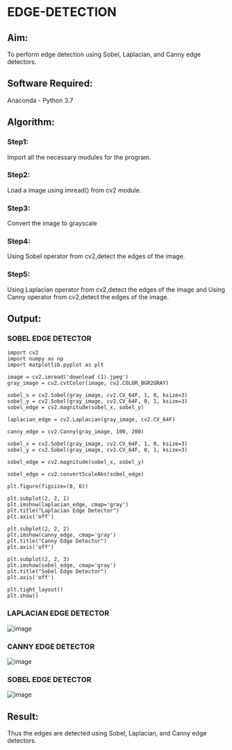 # EDGE-DETECTION
## Aim:
To perform edge detection using Sobel, Laplacian, and Canny edge detectors.

## Software Required:
Anaconda - Python 3.7

## Algorithm:
### Step1:
Import all the necessary modules for the program.

### Step2:
Load a image using imread() from cv2 module.

### Step3:
Convert the image to grayscale

### Step4:
Using Sobel operator from cv2,detect the edges of the image.

### Step5:

Using Laplacian operator from cv2,detect the edges of the image and Using Canny operator from cv2,detect the edges of the image.

## Output:
### SOBEL EDGE DETECTOR
```
import cv2
import numpy as np
import matplotlib.pyplot as plt

image = cv2.imread('download (1).jpeg')
gray_image = cv2.cvtColor(image, cv2.COLOR_BGR2GRAY)

sobel_x = cv2.Sobel(gray_image, cv2.CV_64F, 1, 0, ksize=3)  
sobel_y = cv2.Sobel(gray_image, cv2.CV_64F, 0, 1, ksize=3)  
sobel_edge = cv2.magnitude(sobel_x, sobel_y)

laplacian_edge = cv2.Laplacian(gray_image, cv2.CV_64F)

canny_edge = cv2.Canny(gray_image, 100, 200)

sobel_x = cv2.Sobel(gray_image, cv2.CV_64F, 1, 0, ksize=3)
sobel_y = cv2.Sobel(gray_image, cv2.CV_64F, 0, 1, ksize=3)

sobel_edge = cv2.magnitude(sobel_x, sobel_y)

sobel_edge = cv2.convertScaleAbs(sobel_edge)

plt.figure(figsize=(8, 6))

plt.subplot(2, 2, 1)
plt.imshow(laplacian_edge, cmap='gray')
plt.title("Laplacian Edge Detector")
plt.axis('off')

plt.subplot(2, 2, 2)
plt.imshow(canny_edge, cmap='gray')
plt.title("Canny Edge Detector")
plt.axis('off')

plt.subplot(2, 2, 3)
plt.imshow(sobel_edge, cmap='gray')  
plt.title("Sobel Edge Detector")
plt.axis('off')

plt.tight_layout()
plt.show()
```

### LAPLACIAN EDGE DETECTOR

![image](https://github.com/user-attachments/assets/22a57fd9-b1c7-4cbd-906b-83582cd6f9f7)



### CANNY EDGE DETECTOR

![image](https://github.com/user-attachments/assets/0eba188b-c56c-4998-a6c7-f271795067ca)

### SOBEL EDGE DETECTOR

![image](https://github.com/user-attachments/assets/d7263a51-36dc-4ad0-a373-345859cdbf9d)


## Result:
Thus the edges are detected using Sobel, Laplacian, and Canny edge detectors.
